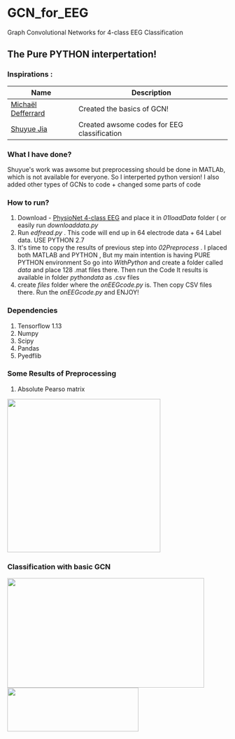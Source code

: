 # GCN_for_EEG
Graph Convolutional Networks for 4-class EEG Classification

## The Pure PYTHON interpertation!

### Inspirations :
| Name | Description |
| --- | --- |
| [Michaël Defferrard](https://github.com/mdeff/cnn_graph)| Created the basics of GCN! |
| [Shuyue Jia](https://github.com/SuperBruceJia/EEG-DL) | Created awsome codes for EEG classification|

### What I have done?
Shuyue's work was awsome but preprocessing should be done in MATLAb, which is not available for everyone. So I interperted python version!
I also added other types of GCNs to code  + changed some parts of code

### How to run?
1. Download  - [PhysioNet 4-class EEG](https://physionet.org/content/eegmmidb/1.0.0/) and place it in _01loadData_ folder ( or easily run _downloaddata.py_
2. Run _edfread.py_ . This code will end up in 64 electrode data + 64 Label data. USE PYTHON 2.7
3. It's time to copy the results of previous step into _02Preprocess_ . I placed both MATLAB and PYTHON , But my main intention is having PURE PYTHON environment
So go into _WithPython_ and create a folder called _data_ and place 128 .mat files there. Then run the Code
It results is available in folder _pythondata_ as .csv files
4. create _files_ folder  where the _onEEGcode.py_ is. Then copy CSV files there. Run the _onEEGcode.py_ and ENJOY!

### Dependencies
1. Tensorflow 1.13
2. Numpy
3. Scipy
4. Pandas
5. Pyedflib

### Some Results of Preprocessing

1. Absolute Pearso matrix


<img src="https://github.com/magnumical/GCN_for_EEG/blob/master/Absolute_Pearson_matrix.png" data-canonical-src="https://imreza.ir" width="350" height="350" />



### Classification with basic GCN
<img src="https://github.com/magnumical/GCN_for_EEG/blob/master/acc.png" data-canonical-src="https://imreza.ir" width="450" height="250" />


<img src="https://github.com/magnumical/GCN_for_EEG/blob/master/logom.png" data-canonical-src="https://imreza.ir" width="300" height="100" />

